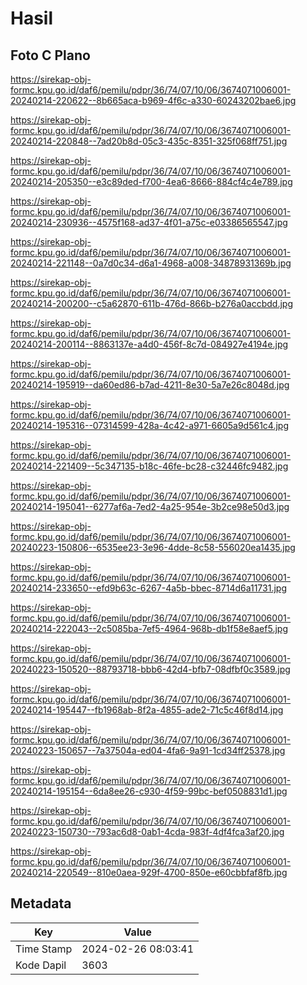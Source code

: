 # Hasil

## Foto C Plano

https://sirekap-obj-formc.kpu.go.id/daf6/pemilu/pdpr/36/74/07/10/06/3674071006001-20240214-220622--8b665aca-b969-4f6c-a330-60243202bae6.jpg

https://sirekap-obj-formc.kpu.go.id/daf6/pemilu/pdpr/36/74/07/10/06/3674071006001-20240214-220848--7ad20b8d-05c3-435c-8351-325f068ff751.jpg

https://sirekap-obj-formc.kpu.go.id/daf6/pemilu/pdpr/36/74/07/10/06/3674071006001-20240214-205350--e3c89ded-f700-4ea6-8666-884cf4c4e789.jpg

https://sirekap-obj-formc.kpu.go.id/daf6/pemilu/pdpr/36/74/07/10/06/3674071006001-20240214-230936--4575f168-ad37-4f01-a75c-e03386565547.jpg

https://sirekap-obj-formc.kpu.go.id/daf6/pemilu/pdpr/36/74/07/10/06/3674071006001-20240214-221148--0a7d0c34-d6a1-4968-a008-34878931369b.jpg

https://sirekap-obj-formc.kpu.go.id/daf6/pemilu/pdpr/36/74/07/10/06/3674071006001-20240214-200200--c5a62870-611b-476d-866b-b276a0accbdd.jpg

https://sirekap-obj-formc.kpu.go.id/daf6/pemilu/pdpr/36/74/07/10/06/3674071006001-20240214-200114--8863137e-a4d0-456f-8c7d-084927e4194e.jpg

https://sirekap-obj-formc.kpu.go.id/daf6/pemilu/pdpr/36/74/07/10/06/3674071006001-20240214-195919--da60ed86-b7ad-4211-8e30-5a7e26c8048d.jpg

https://sirekap-obj-formc.kpu.go.id/daf6/pemilu/pdpr/36/74/07/10/06/3674071006001-20240214-195316--07314599-428a-4c42-a971-6605a9d561c4.jpg

https://sirekap-obj-formc.kpu.go.id/daf6/pemilu/pdpr/36/74/07/10/06/3674071006001-20240214-221409--5c347135-b18c-46fe-bc28-c32446fc9482.jpg

https://sirekap-obj-formc.kpu.go.id/daf6/pemilu/pdpr/36/74/07/10/06/3674071006001-20240214-195041--6277af6a-7ed2-4a25-954e-3b2ce98e50d3.jpg

https://sirekap-obj-formc.kpu.go.id/daf6/pemilu/pdpr/36/74/07/10/06/3674071006001-20240223-150806--6535ee23-3e96-4dde-8c58-556020ea1435.jpg

https://sirekap-obj-formc.kpu.go.id/daf6/pemilu/pdpr/36/74/07/10/06/3674071006001-20240214-233650--efd9b63c-6267-4a5b-bbec-8714d6a11731.jpg

https://sirekap-obj-formc.kpu.go.id/daf6/pemilu/pdpr/36/74/07/10/06/3674071006001-20240214-222043--2c5085ba-7ef5-4964-968b-db1f58e8aef5.jpg

https://sirekap-obj-formc.kpu.go.id/daf6/pemilu/pdpr/36/74/07/10/06/3674071006001-20240223-150520--88793718-bbb6-42d4-bfb7-08dfbf0c3589.jpg

https://sirekap-obj-formc.kpu.go.id/daf6/pemilu/pdpr/36/74/07/10/06/3674071006001-20240214-195447--fb1968ab-8f2a-4855-ade2-71c5c46f8d14.jpg

https://sirekap-obj-formc.kpu.go.id/daf6/pemilu/pdpr/36/74/07/10/06/3674071006001-20240223-150657--7a37504a-ed04-4fa6-9a91-1cd34ff25378.jpg

https://sirekap-obj-formc.kpu.go.id/daf6/pemilu/pdpr/36/74/07/10/06/3674071006001-20240214-195154--6da8ee26-c930-4f59-99bc-bef0508831d1.jpg

https://sirekap-obj-formc.kpu.go.id/daf6/pemilu/pdpr/36/74/07/10/06/3674071006001-20240223-150730--793ac6d8-0ab1-4cda-983f-4df4fca3af20.jpg

https://sirekap-obj-formc.kpu.go.id/daf6/pemilu/pdpr/36/74/07/10/06/3674071006001-20240214-220549--810e0aea-929f-4700-850e-e60cbbfaf8fb.jpg


## Metadata

| Key        | Value               |
| ---------- | ------------------- |
| Time Stamp | 2024-02-26 08:03:41 |
| Kode Dapil | 3603                |



